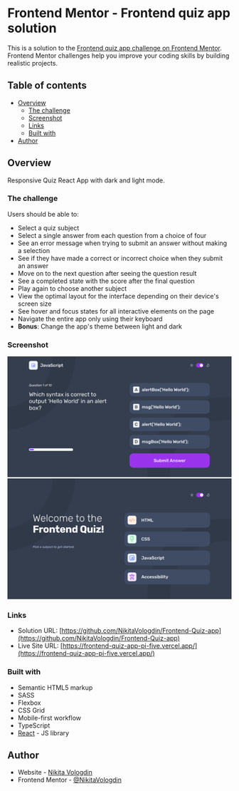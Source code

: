 # Frontend Mentor - Frontend quiz app solution

This is a solution to the [Frontend quiz app challenge on Frontend Mentor](https://www.frontendmentor.io/challenges/frontend-quiz-app-BE7xkzXQnU). Frontend Mentor challenges help you improve your coding skills by building realistic projects.

## Table of contents

- [Overview](#overview)
  - [The challenge](#the-challenge)
  - [Screenshot](#screenshot)
  - [Links](#links)
  - [Built with](#built-with)
- [Author](#author)

## Overview

Responsive Quiz React App with dark and light mode.

### The challenge

Users should be able to:

- Select a quiz subject
- Select a single answer from each question from a choice of four
- See an error message when trying to submit an answer without making a selection
- See if they have made a correct or incorrect choice when they submit an answer
- Move on to the next question after seeing the question result
- See a completed state with the score after the final question
- Play again to choose another subject
- View the optimal layout for the interface depending on their device's screen size
- See hover and focus states for all interactive elements on the page
- Navigate the entire app only using their keyboard
- **Bonus**: Change the app's theme between light and dark

### Screenshot

![Shows apps select category state](./screenshots/screenshot1.png)
![Shows apps javascript category first question with answer options](./screenshots/screenshot2.png)

### Links

- Solution URL: [https://github.com/NikitaVologdin/Frontend-Quiz-app](https://github.com/NikitaVologdin/Frontend-Quiz-app)
- Live Site URL: [https://frontend-quiz-app-pi-five.vercel.app/](https://frontend-quiz-app-pi-five.vercel.app/)

### Built with

- Semantic HTML5 markup
- SASS
- Flexbox
- CSS Grid
- Mobile-first workflow
- TypeScript
- [React](https://reactjs.org/) - JS library

## Author

- Website - [Nikita Vologdin](https://vologdin.eu/portfolio)
- Frontend Mentor - [@NikitaVologdin](https://www.frontendmentor.io/profile/NikitaVologdin)
